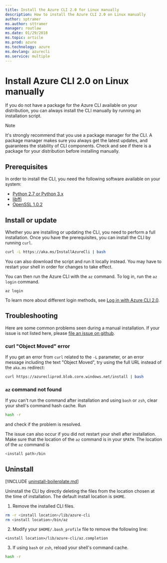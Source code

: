 ```yaml
---
title: Install the Azure CLI 2.0 for Linux manually
description: How to install the Azure CLI 2.0 on Linux manually
author: sptramer
ms.author: sttramer
manager: routlaw
ms.date: 01/29/2018
ms.topic: article
ms.prod: azure
ms.technology: azure
ms.devlang: azurecli
ms.service: multiple
---
```


# Install Azure CLI 2.0 on Linux manually

If you do not have a package for the Azure CLI available on your distribution, you can always install the CLI manually by
running an installation script.

> [!NOTE]
> It's strongly recommend that you use a package manager for the CLI. A package manager makes sure you always get the latest updates,
> and guarantees the stability of CLI components. Check and see if there is a package for your distribution before
> installing manually.

## Prerequisites

In order to install the CLI, you need the following software available on your system:

* [Python 2.7 or Python 3.x](https://www.python.org/downloads/)
* [libffi](https://sourceware.org/libffi/)
* [OpenSSL 1.0.2](https://www.openssl.org/source/)

## Install or update

Whether you are installing or updating the CLI, you need to perform a full installation. Once you have the prerequisites, you can
install the CLI by running `curl`.

```bash
curl -L https://aka.ms/InstallAzureCli | bash
```

You can also download the script and run it locally instead. You may have to restart
your shell in order for changes to take effect. 

You can then run the Azure CLI with the `az` command. To log in, run the `az login` command.

```azurecli
az login
```

To learn more about different login methods, see [Log in with Azure CLI 2.0](authenticate-azure-cli.md).

## Troubleshooting

Here are some common problems seen during a manual installation. If your issue is not listed here, please [file an issue on github](https://github.com/Azure/azure-cli/issues).
### curl "Object Moved" error

If you get an error from `curl` related to the `-L` parameter, or an error message including the text "Object Moved", try using
the full URL instead of the `aka.ms` redirect:

```bash
curl https://azurecliprod.blob.core.windows.net/install | bash
```

### `az` command not found

If you can't run the command after installation and using `bash` or `zsh`, clear your shell's command hash cache. Run

```bash
hash -r
```

and check if the problem is resolved.

The issue can also occur if you did not restart your shell after installation. Make sure that the location of the `az` command is in your `$PATH`. The location
of the `az` command is

```bash
<install path>/bin
```

## Uninstall

[!INCLUDE [uninstall-boilerplate.md](includes/uninstall-boilerplate.md)]

Uninstall the CLI by directly deleting the files from the location chosen at the time of installation. The default install location is `$HOME`.

1. Remove the installed CLI files.

  ```bash
  rm -r <install location>/lib/azure-cli
  rm <install location>/bin/az
  ```
2. Modify your `$HOME/.bash_profile` file to remove the following line:

  ```
  <install location>/lib/azure-cli/az.completion
  ```

3. If using `bash` or `zsh`, reload your shell's command cache.

  ```bash
  hash -r
  ```
